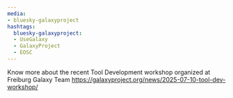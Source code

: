 ```yaml
---
media:
- bluesky-galaxyproject
hashtags:
  bluesky-galaxyproject:
  - UseGalaxy
  - GalaxyProject
  - EOSC
---
```

Know more about the recent Tool Development workshop organized at Freiburg Galaxy Team
https://galaxyproject.org/news/2025-07-10-tool-dev-workshop/